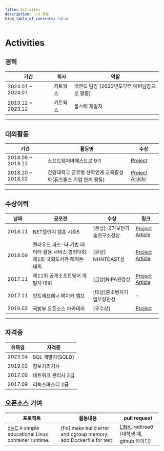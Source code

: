```yaml
---
title: Activites
description: 나의 활동
hide_table_of_contents: false
---
```


# Activities

## 경력

|기간|회사|역할|
|--|--|--|
|2024.01 ~ 2024.07|키트웍스 | 벡엔드 팀장 (2023년도부터 예비팀장으로 활동)|
|2019.12 ~ 2023.12|키트웍스 | 풀스택 개발자|

---

## 대외활동

|기간|활동명|수상|
|--|--|--|
|2018.06 ~ 2018.12| 소프트웨어마에스트로 9기 | [Project](/projects/#chaining) |
|2018.10 ~ 2018.02| 건양대학교 글로벌 산학연계 교육활성화(퓨즈툴스 기업 연계 활동) |   [Project](/projects/#fuse) [Article](https://www.kbanker.co.kr/news/articleView.html?idxno=71599) |

---

## 수상이력

|날짜|공모전|수상|링크|
|--|--|--|--|
|2018.11| NET챌린지 캠프 시즌5 | [은상] 국가보안기술연구소장상 | [Project](/projects/#netchallenge) [Article](https://www.jeonmae.co.kr/news/articleView.html?idxno=256084)| 
|2018.09| 클라우드 파스-타 기반 데이터 활용 서비스 경진대회:제1회 국회도서관 해커톤 대회 | [은상] NHNTOAST상 | [Project](/projects/#passta) [Article](http://daehannews.kr/mobile/article.html?no=457930) |
|2017.11| 제11회 공개소프트웨어 개발자 대회 | [금상]NIPA원장상 | [Project](/projects/#oss) [Article](https://www.oss.kr/dev_competition_activities/show/82225b9d-52fa-4ae6-8f5b-7b2af6f3150d?category_item_id=268&page=2)|
|2017.11| 앙트레프레너 메이커 캠프 | [대상]중소벤처기업부장관상 | - |
|2016.02| 국방부 오픈소스 아카데미 | [우수상] | [Project](/projects/#osam) |

---

## 자격증 

|취득일|자격증|
|--|--|
|2023.04|SQL 개발자(SQLD)|
|2019.02|정보처리기사|
|2017.09|네트워크 관리사 2급|
|2017.09|리눅스마스터 2급| 

## 오픈소스 기여

|프로젝트|활동내용|pull request|
|--|--|--|
|[diyC](https://github.com/w-vi/diyC) A simple educational Linux container runtime. |[fix] make build error and cgroup memory. add Dockerfile for test| [LINK](https://github.com/w-vi/diyC/pull/2), redtree0 (대학생 때, github 아이디)|
